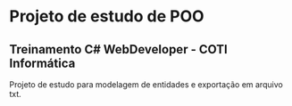 # Projeto de estudo de POO
## Treinamento C# WebDeveloper - COTI Informática
Projeto de estudo para modelagem de entidades e exportação em arquivo txt.

